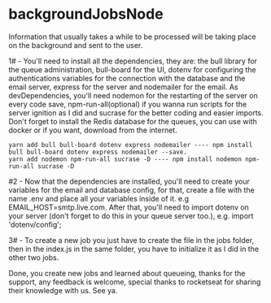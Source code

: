 # backgroundJobsNode
Information that usually takes a while to be processed will be taking place on the background and sent to the user. 

1# - You'll need to install all the dependencies, they are: the bull library for the queue administration, bull-board for the UI, dotenv for configuring the authentications variables for the connection with the database and the email server, express for the server and nodemailer for the email. As devDependencies, you'll need nodemon for the restarting of the server on every code save, npm-run-all(optional) if you wanna run scripts for the server ignition as I did and sucrase for the better coding and easier imports. Don't forget to install the Redis database for the queues, you can use with docker or if you want, download from the internet.
    
    yarn add bull bull-board dotenv express nodemailer ---- npm install bull bull-board dotenv express nodemailer --save.
    yarn add nodemon npm-run-all sucrase -D ---- npm install nodemon npm-run-all sucrase -D
    
#2 - Now that the dependencies are installed, you'll need to create your variables for the email and database config, for that, create a file with the name .env and place all your variables inside of it. e.g EMAIL_HOST=smtp.live.com. After that, you'll need to import dotenv on your server (don't forget to do this in your queue server too.), e.g. import 'dotenv/config';

3# - To create a new job you just have to create the file in the jobs folder, then in the index.js in the same folder, you have to initialize it as I did in the other two jobs.

Done, you create new jobs and learned about queueing, thanks for the support, any feedback is welcome, special thanks to rocketseat for sharing their knowledge with us. See ya.
